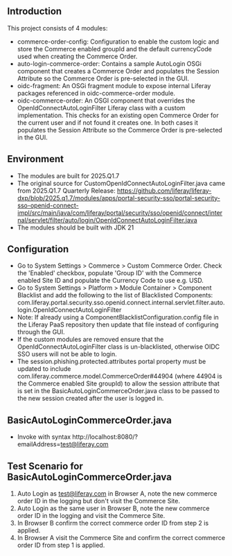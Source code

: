 ## Introduction ##
This project consists of 4 modules: 
- commerce-order-config: Configuration to enable the custom logic and store the Commerce enabled groupId and the default currencyCode used when creating the Commerce Order.
- auto-login-commerce-order: Contains a sample AutoLogin OSGi component that creates a Commerce Order and populates the Session Attribute so the Commerce Order is pre-selected in the GUI.
- oidc-fragment: An OSGi fragment module to expose internal Liferay packages referenced in oidc-commerce-order module.
- oidc-commerce-order: An OSGI component that overrides the OpenIdConnectAutoLoginFilter Liferay class with a custom implementation. This checks for an existing open Commerce Order for the current user and if not found it creates one. In both cases it populates the Session Attribute so the Commerce Order is pre-selected in the GUI.

## Environment ##
- The modules are built for 2025.Q1.7
- The original source for CustomOpenIdConnectAutoLoginFilter.java came from 2025.Q1.7 Quarterly Release: https://github.com/liferay/liferay-dxp/blob/2025.q1.7/modules/apps/portal-security-sso/portal-security-sso-openid-connect-impl/src/main/java/com/liferay/portal/security/sso/openid/connect/internal/servlet/filter/auto/login/OpenIdConnectAutoLoginFilter.java
- The modules should be built with JDK 21

## Configuration ##
- Go to System Settings > Commerce > Custom Commerce Order. Check the 'Enabled' checkbox, populate 'Group ID' with the Commerce enabled Site ID and populate the Currency Code to use e.g. USD.
- Go to System Settings > Platform > Module Container > Component Blacklist and add the following to the list of Blacklisted Components: com.liferay.portal.security.sso.openid.connect.internal.servlet.filter.auto.login.OpenIdConnectAutoLoginFilter
- Note: If already using a ComponentBlacklistConfiguration.config file in the Liferay PaaS repository then update that file instead of configuring through the GUI.
- If the custom modules are removed ensure that the OpenIdConnectAutoLoginFilter class is un-blacklisted, otherwise OIDC SSO users will not be able to login.
- The session.phishing.protected.attributes portal property must be updated to include com.liferay.commerce.model.CommerceOrder#44904 (where 44904 is the Commerce enabled Site groupId) to allow the session attribute that is set in the BasicAutoLoginCommerceOrder.java class to be passed to the new session created after the user is logged in.

## BasicAutoLoginCommerceOrder.java ##
- Invoke with syntax http://localhost:8080/?emailAddress=test@liferay.com

## Test Scenario for BasicAutoLoginCommerceOrder.java ##
1. Auto Login as test@liferay.com in Browser A, note the new commerce order ID in the logging but don't visit the Commerce Site.
2. Auto Login as the same user in Browser B, note the new commerce order ID in the logging and visit the Commerce Site.
3. In Browser B confirm the correct commerce order ID from step 2 is applied.
4. In Browser A visit the Commerce Site and confirm the correct commerce order ID from step 1 is applied.
